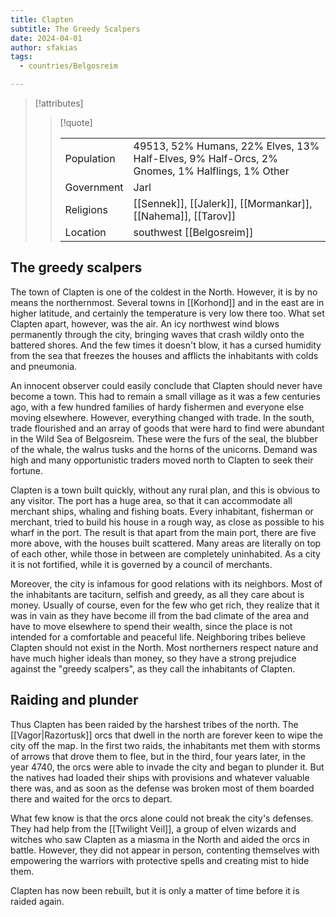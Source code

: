 ```yaml
---
title: Clapten
subtitle: The Greedy Scalpers
date: 2024-04-01
author: sfakias
tags:
  - countries/Belgosreim

---
```

> [!attributes]
> 
> > [!quote]
> >
> > | | |
> > | --- | --- |
> > | Population | 49513, 52% Humans, 22% Elves, 13% Half-Elves, 9% Half-Orcs, 2% Gnomes, 1% Halflings, 1% Other |
> > | Government | Jarl |
> > | Religions | [[Sennek]], [[Jalerk]], [[Mormankar]], [[Nahema]], [[Tarov]] |
> > | Location | southwest [[Belgosreim]] |

## The greedy scalpers

The town of Clapten is one of the coldest in the North. However, it is by no means the northernmost. Several towns in [[Korhond]] and in the east are in higher latitude, and certainly the temperature is very low there too. What set Clapten apart, however, was the air. An icy northwest wind blows permanently through the city, bringing waves that crash wildly onto the battered shores. And the few times it doesn't blow, it has a cursed humidity from the sea that freezes the houses and afflicts the inhabitants with colds and pneumonia.

An innocent observer could easily conclude that Clapten should never have become a town. This had to remain a small village as it was a few centuries ago, with a few hundred families of hardy fishermen and everyone else moving elsewhere. However, everything changed with trade. In the south, trade flourished and an array of goods that were hard to find were abundant in the Wild Sea of Belgosreim. These were the furs of the seal, the blubber of the whale, the walrus tusks and the horns of the unicorns. Demand was high and many opportunistic traders moved north to Clapten to seek their fortune.

Clapten is a town built quickly, without any rural plan, and this is obvious to any visitor. The port has a huge area, so that it can accommodate all merchant ships, whaling and fishing boats. Every inhabitant, fisherman or merchant, tried to build his house in a rough way, as close as possible to his wharf in the port. The result is that apart from the main port, there are five more above, with the houses built scattered. Many areas are literally on top of each other, while those in between are completely uninhabited. As a city it is not fortified, while it is governed by a council of merchants.

Moreover, the city is infamous for good relations with its neighbors. Most of the inhabitants are taciturn, selfish and greedy, as all they care about is money. Usually of course, even for the few who get rich, they realize that it was in vain as they have become ill from the bad climate of the area and have to move elsewhere to spend their wealth, since the place is not intended for a comfortable and peaceful life. Neighboring tribes believe Clapten should not exist in the North. Most northerners respect nature and have much higher ideals than money, so they have a strong prejudice against the "greedy scalpers", as they call the inhabitants of Clapten.

## Raiding and plunder

Thus Clapten has been raided by the harshest tribes of the north. The [[Vagor|Razortusk]] orcs that dwell in the north are forever keen to wipe the city off the map. In the first two raids, the inhabitants met them with storms of arrows that drove them to flee, but in the third, four years later, in the year 4740, the orcs were able to invade the city and began to plunder it. But the natives had loaded their ships with provisions and whatever valuable there was, and as soon as the defense was broken most of them boarded there and waited for the orcs to depart.

What few know is that the orcs alone could not break the city's defenses. They had help from the [[Twilight Veil]], a group of elven wizards and witches who saw Clapten as a miasma in the North and aided the orcs in battle. However, they did not appear in person, contenting themselves with empowering the warriors with protective spells and creating mist to hide them.

Clapten has now been rebuilt, but it is only a matter of time before it is raided again.